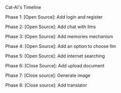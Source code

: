 Cat-AI's Timeline

Phase 1:
[Open Source]: Add login and register 

Phase 2:
[Open Source]: Add chat with llms

Phase 3:
[Open Source]: Add memories mechanism

Phase 4:
[Open Source]: Add an option to choose llm

Phase 5:
[Open Source]: Add internet searching

Phase 6:
[Close Source]: Add upload document

Phase 7:
[Close source]: Generate image

Phase 8:
[Close source]: Add translator
